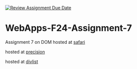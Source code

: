 [![Review Assignment Due Date](https://classroom.github.com/assets/deadline-readme-button-22041afd0340ce965d47ae6ef1cefeee28c7c493a6346c4f15d667ab976d596c.svg)](https://classroom.github.com/a/NPDM3uFp)
# WebApps-F24-Assignment-7
Assignment 7 on DOM
hosted at
[safari]( https://44-563-webapps-f24.github.io/44563-webapps-f24-assignment7-adisadhu/safari.html)

hosted at
[precision](https://44-563-webapps-f24.github.io/44563-webapps-f24-assignment7-adisadhu/precision.html)

hosted at 
[divlist](https://44-563-webapps-f24.github.io/44563-webapps-f24-assignment7-adisadhu/divlist.html)
